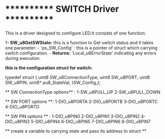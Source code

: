 # **********  SWITCH Driver  **********   
This is a driver designed to configure LED.It consists of one function:

1- **SW_u8GetSWState:**
	this is a function to Get switch status and it takes one parameter:
	- 'ps_SW_Config' : this is a pointer of struct which carrying switch configuration.
	- **Returns:**  'Local_u8ErrorState'  indicating any errors during execution.
 
 **this is the configuration struct for switch:**

typedef struct
{
	uint8 SW_u8ConnectionType;
	uint8 SW_u8PORT;
	uint8 SW_u8PIN;
	uint8* pu8_StateVal;
}SW_Config_t;


** SW ConnectionType options** :  1-SW_u8PULL_UP
								  2-SW_u8PULL_DOWN
 				                    				  
** SW PORT options **:  1-DIO_u8PORTA
 					    2-DIO_u8PORTB
 					    3-DIO_u8PORTC
 					    4-DIO_u8PORTD	

** SW PIN options ** : 1-DIO_u8PIN0
 					   2-DIO_u8PIN1
 					   3-DIO_u8PIN2
 					   4-DIO_u8PIN3
 					   5-DIO_u8PIN4
 					   6-DIO_u8PIN5
 					   7-DIO_u8PIN6
 				   	   8-DIO_u8PIN7		
					   
 ** create a variable to carrying state and pass its address to struct **		
 